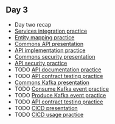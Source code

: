 ## Day 3

* Day two recap
* [Services integration practice](https://jntakpe.github.io/prez-dxp-practice/#/2/9)
* [Entity mapping practice](https://jntakpe.github.io/prez-dxp-practice/#/2/10)
* [Commons API presentation](https://jntakpe.github.io/prez-commons/#/2)
* [API implementation practice](https://jntakpe.github.io/prez-dxp-practice/#/2/11)
* [Commons security presentation](https://jntakpe.github.io/prez-commons/#/4)
* [API security practice](https://jntakpe.github.io/prez-dxp-practice/#/2/12)
* TODO [API documentation practice]()
* TODO [API contract testing practice]()
* [Commons Kafka presentation](https://jntakpe.github.io/prez-commons/#/6)
* TODO [Consume Kafka event practice]()
* TODO [Produce Kafka event practice]()
* TODO [API contract testing practice]()
* TODO [CICD presentation]()
* TODO [CICD usage practice]()